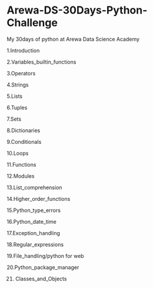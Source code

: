 # Arewa-DS-30Days-Python-Challenge
My 30days of python at Arewa Data Science Academy


1.Introduction

2.Variables_builtin_functions

3.Operators

4.Strings

5.Lists

6.Tuples

7.Sets

8.Dictionaries

9.Conditionals

10.Loops

11.Functions

12.Modules

13.List_comprehension

14.Higher_order_functions

15.Python_type_errors

16.Python_date_time

17.Exception_handling

18.Regular_expressions

19.File_handling/python for web

20.Python_package_manager

21. Classes_and_Objects
